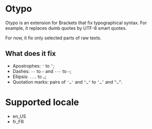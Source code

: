 # Otypo

Otypo is an extension for Brackets that fix typographical syntax. For example, it replaces dumb quotes by UTF-8 smart quotes.

For now, it fix only selected parts of raw texts.

## What does it fix

- Apostrophes: `'` to `’`;
- Dashes: `--` to `–` and `---` to `—`;
- Ellipsis: `...` to `…`;
- Quotation marks: pairs of `'…'` and `"…"` to `‘…’` and `“…”`.

# Supported locale

- en_US
- fr_FR

